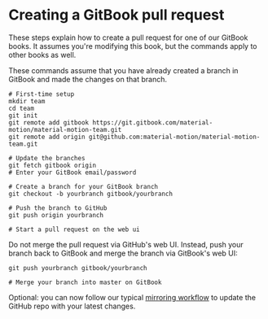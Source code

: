 # Creating a GitBook pull request

These steps explain how to create a pull request for one of our GitBook books. It assumes you're modifying this book, but the commands apply to other books as well.

These commands assume that you have already created a branch in GitBook and made the changes on that branch.

    # First-time setup
    mkdir team
    cd team
    git init
    git remote add gitbook https://git.gitbook.com/material-motion/material-motion-team.git
    git remote add origin git@github.com:material-motion/material-motion-team.git
    
    # Update the branches
    git fetch gitbook origin
    # Enter your GitBook email/password
    
    # Create a branch for your GitBook branch
    git checkout -b yourbranch gitbook/yourbranch
    
    # Push the branch to GitHub
    git push origin yourbranch
    
    # Start a pull request on the web ui

Do not merge the pull request via GitHub's web UI. Instead, push your branch back to GitBook and merge the branch via GitBook's web UI:

    git push yourbranch gitbook/yourbranch
    
    # Merge your branch into master on GitBook

Optional: you can now follow our typical [mirroring workflow](updating_our_books.md) to update the GitHub repo with your latest changes.

